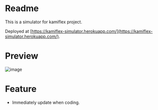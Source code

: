 # Readme
This is a simulator for kamiflex project.

Deployed at [https://kamiflex-simulator.herokuapp.com/](https://kamiflex-simulator.herokuapp.com/).

# Preview
![image](https://user-images.githubusercontent.com/563929/119440456-ee6ead80-bd56-11eb-9c8f-253f4821a736.png)

# Feature

- Immediately update when coding.
